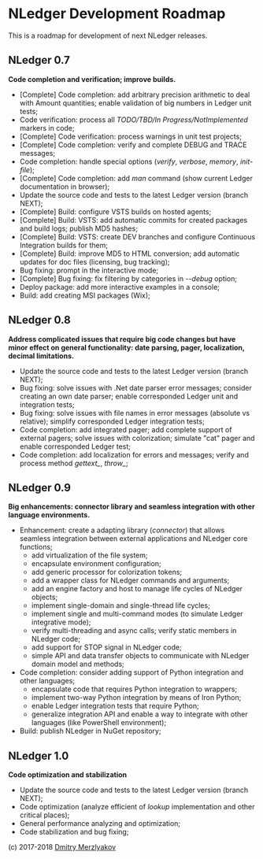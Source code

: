 # NLedger Development Roadmap

This is a roadmap for development of next NLedger releases.

## NLedger 0.7

**Code completion and verification; improve builds.**

- [Complete] Code completion: add arbitrary precision arithmetic to deal with Amount quantities;
  enable validation of big numbers in Ledger unit tests;
- Code verification: process all *TODO/TBD/In Progress/NotImplemented* markers in code;
- [Complete] Code verification: process warnings in unit test projects;
- [Complete] Code completion: verify and complete DEBUG and TRACE messages;
- Code completion: handle special options (*verify*, *verbose*, *memory*, *init-file*);
- [Complete] Code completion: add *man* command (show current Ledger documentation in browser);
- Update the source code and tests to the latest Ledger version (branch NEXT);
- [Complete] Build: configure VSTS builds on hosted agents;
- [Complete] Build: VSTS: add automatic commits for created packages and build logs; publish MD5 hashes;
- [Complete] Build: VSTS: create DEV branches and configure Continuous Integration builds for them;
- [Complete] Build: improve MD5 to HTML conversion; add automatic updates for doc files (licensing, bug tracking);
- Bug fixing: prompt in the interactive mode;
- [Complete] Bug fixing: fix filtering by categories in *--debug* option;
- Deploy package: add more interactive examples in a console;
- Build: add creating MSI packages (Wix);

## NLedger 0.8

**Address complicated issues that require big code changes but have minor effect 
on general functionality: date parsing, pager, localization, decimal limitations.**

- Update the source code and tests to the latest Ledger version (branch NEXT);
- Bug fixing: solve issues with .Net date parser error messages; 
  consider creating an own date parser; enable corresponded Ledger unit and integration tests;
- Bug fixing: solve issues with file names in error messages (absolute vs relative); 
  simplify corresponded Ledger integration tests;
- Code completion: add integrated pager; add complete support of external pagers;
  solve issues with colorization; simulate "cat" pager and enable corresponded Ledger test;
- Code completion: add localization for errors and messages; 
  verify and process method *gettext_*, *throw_*;

## NLedger 0.9

**Big enhancements: connector library and seamless integration with other language environments.**

- Enhancement: create a adapting library (*connector*) that allows seamless integration
  between external applications and NLedger core functions;
  - add virtualization of the file system;
  - encapsulate environment configuration;
  - add generic processor for colorization tokens;
  - add a wrapper class for NLedger commands and arguments;
  - add an engine factory and host to manage life cycles of NLedger objects;
  - implement single-domain and single-thread life cycles;
  - implement single and multi-command modes (to simulate Ledger integrative mode);
  - verify multi-threading and async calls; verify static members in NLedger code;
  - add support for STOP signal in NLedger code; 
  - simple API and data transfer objects to communicate with NLedger domain model and methods;
- Code completion: consider adding support of Python integration and other languages;
  - encapsulate code that requires Python integration to wrappers;
  - implement two-way Python integration by means of Iron Python;
  - enable Ledger integration tests that require Python;
  - generalize integration API and enable a way to integrate with other languages (like PowerShell environment);
- Build: publish NLedger in NuGet repository;

## NLedger 1.0

**Code optimization and stabilization**

- Update the source code and tests to the latest Ledger version (branch NEXT);
- Code optimization (analyze efficient of *lookup* implementation and other critical places);
- General performance analyzing and optimization;
- Code stabilization and bug fixing;

(c) 2017-2018 [Dmitry Merzlyakov](mailto:dmitry.merzlyakov@gmail.com)
